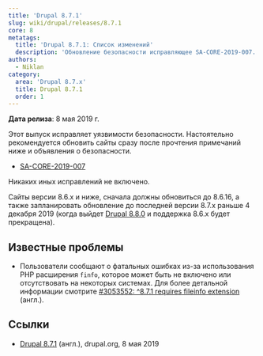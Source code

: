 ```yaml
---
title: 'Drupal 8.7.1'
slug: wiki/drupal/releases/8.7.1
core: 8
metatags:
  title: 'Drupal 8.7.1: Список изменений'
  description: 'Обновление безопасности исправляющее SA-CORE-2019-007.'
authors:
  - Niklan
category:
  area: 'Drupal 8.7.x'
  title: Drupal 8.7.1
  order: 1
---
```


**Дата релиза**: 8 мая 2019 г.

Этот выпуск исправляет уязвимости безопасности. Настоятельно рекомендуется обновить сайты сразу после прочтения примечаний ниже и объявления о безопасности.

- [SA-CORE-2019-007](../../../../security/sa-core/2019-007/index.md)

Никаких иных исправлений не включено.

Сайты версии 8.6.x и ниже, сначала должны обновиться до 8.6.16, а также запланировать обновление до последней версии 8.7.x раньше 4 декабря 2019 (когда выйдет [Drupal 8.8.0](../../8.8.x/8.8.0/index.md) и поддержка 8.6.x будет прекращена).

## Известные проблемы

- Пользователи сообщают о фатальных ошибках из-за использования PHP расширения `finfo`, которое может быть не включено или отсутствовать на некоторых системах. Для более детальной информации смотрите [#3053552: ^8.7.1 requires fileinfo extension](https://www.drupal.org/project/drupal/issues/3053552) (англ.).

## Ссылки

- [Drupal 8.7.1](https://www.drupal.org/project/drupal/releases/8.7.1) (англ.), drupal.org, 8 мая 2019
